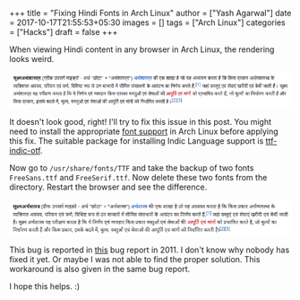 +++
title = "Fixing Hindi Fonts in Arch Linux"
author = ["Yash Agarwal"]
date = 2017-10-17T21:55:53+05:30
images = []
tags = ["Arch Linux"]
categories = ["Hacks"]
draft = false
+++



When viewing Hindi content in any browser in Arch Linux, the rendering looks weird.

![before applying the fix](/images/posts/2017-10-17/before.png "before applying the fix")

It doesn't look good, right! I'll try to fix this issue in this post. You might need to install the appropriate [font support](https://wiki.archlinux.org/index.php/fonts) in Arch Linux before applying this fix. The suitable package for installing Indic Language support is [ttf-indic-otf](https://www.archlinux.org/packages/extra/any/ttf-indic-otf/).

Now go to `/usr/share/fonts/TTF` and take the backup of two fonts `FreeSans.ttf` and `FreeSerif.ttf`. Now delete these two fonts from the directory. Restart the browser and see the difference.

![after applying the fix](/images/posts/2017-10-17/after.png "after applying the fix")

This bug is reported in [this](https://bugs.launchpad.net/ubuntu/+source/chromium-browser/+bug/856736) bug report in 2011. I don't know why nobody has fixed it yet. Or maybe I was not able to find the proper solution. This workaround is also given in the same bug report.

I hope this helps. :)

